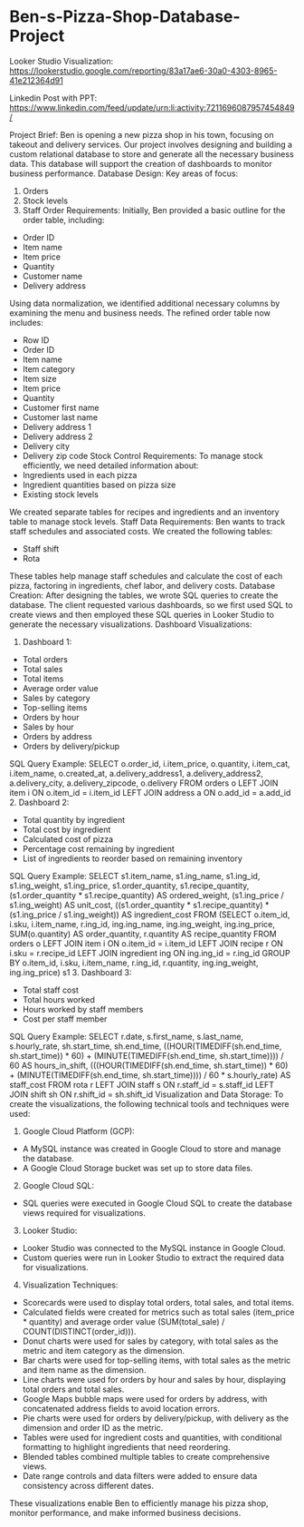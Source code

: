 # Ben-s-Pizza-Shop-Database-Project

Looker Studio Visualization: https://lookerstudio.google.com/reporting/83a17ae6-30a0-4303-8965-41e212364d91

Linkedin Post with PPT: https://www.linkedin.com/feed/update/urn:li:activity:7211696087957454849/


Project Brief:
Ben is opening a new pizza shop in his town, focusing on takeout and delivery services. Our project involves designing and building a custom relational database to store and generate all the necessary business data. This database will support the creation of dashboards to monitor business performance.
Database Design:
Key areas of focus:
1. Orders
2. Stock levels
3. Staff
Order Requirements:
Initially, Ben provided a basic outline for the order table, including:
- Order ID
- Item name
- Item price
- Quantity
- Customer name
- Delivery address

Using data normalization, we identified additional necessary columns by examining the menu and business needs. The refined order table now includes:
- Row ID
- Order ID
- Item name
- Item category
- Item size
- Item price
- Quantity
- Customer first name
- Customer last name
- Delivery address 1
- Delivery address 2
- Delivery city
- Delivery zip code
Stock Control Requirements:
To manage stock efficiently, we need detailed information about:
- Ingredients used in each pizza
- Ingredient quantities based on pizza size
- Existing stock levels

We created separate tables for recipes and ingredients and an inventory table to manage stock levels.
Staff Data Requirements:
Ben wants to track staff schedules and associated costs. We created the following tables:
- Staff shift
- Rota

These tables help manage staff schedules and calculate the cost of each pizza, factoring in ingredients, chef labor, and delivery costs.
Database Creation:
After designing the tables, we wrote SQL queries to create the database. The client requested various dashboards, so we first used SQL to create views and then employed these SQL queries in Looker Studio to generate the necessary visualizations.
Dashboard Visualizations:
1. Dashboard 1:
- Total orders
- Total sales
- Total items
- Average order value
- Sales by category
- Top-selling items
- Orders by hour
- Sales by hour
- Orders by address
- Orders by delivery/pickup

SQL Query Example:
SELECT
    o.order_id,
    i.item_price,
    o.quantity,
    i.item_cat,
    i.item_name,
    o.created_at,
    a.delivery_address1,
    a.delivery_address2,
    a.delivery_city,
    a.delivery_zipcode,
    o.delivery
FROM
    orders o
LEFT JOIN item i ON o.item_id = i.item_id
LEFT JOIN address a ON o.add_id = a.add_id
2. Dashboard 2:
- Total quantity by ingredient
- Total cost by ingredient
- Calculated cost of pizza
- Percentage cost remaining by ingredient
- List of ingredients to reorder based on remaining inventory

SQL Query Example:
SELECT
    s1.item_name,
    s1.ing_name,
    s1.ing_id,
    s1.ing_weight,
    s1.ing_price,
    s1.order_quantity,
    s1.recipe_quantity,
    (s1.order_quantity * s1.recipe_quantity) AS ordered_weight,
    (s1.ing_price / s1.ing_weight) AS unit_cost,
    ((s1.order_quantity * s1.recipe_quantity) * (s1.ing_price / s1.ing_weight)) AS ingredient_cost
FROM
    (SELECT
        o.item_id,
        i.sku,
        i.item_name,
        r.ing_id,
        ing.ing_name,
        ing.ing_weight,
        ing.ing_price,
        SUM(o.quantity) AS order_quantity,
        r.quantity AS recipe_quantity
    FROM
        orders o
    LEFT JOIN item i ON o.item_id = i.item_id
    LEFT JOIN recipe r ON i.sku = r.recipe_id
    LEFT JOIN ingredient ing ON ing.ing_id = r.ing_id
    GROUP BY
        o.item_id,
        i.sku,
        i.item_name,
        r.ing_id,
        r.quantity,
        ing.ing_weight,
        ing.ing_price) s1
3. Dashboard 3:
- Total staff cost
- Total hours worked
- Hours worked by staff members
- Cost per staff member

SQL Query Example:
SELECT
    r.date,
    s.first_name,
    s.last_name,
    s.hourly_rate,
    sh.start_time,
    sh.end_time,
    ((HOUR(TIMEDIFF(sh.end_time, sh.start_time)) * 60) + (MINUTE(TIMEDIFF(sh.end_time, sh.start_time)))) / 60 AS hours_in_shift,
    (((HOUR(TIMEDIFF(sh.end_time, sh.start_time)) * 60) + (MINUTE(TIMEDIFF(sh.end_time, sh.start_time)))) / 60 * s.hourly_rate) AS staff_cost
FROM
    rota r
LEFT JOIN staff s ON r.staff_id = s.staff_id
LEFT JOIN shift sh ON r.shift_id = sh.shift_id
Visualization and Data Storage:
To create the visualizations, the following technical tools and techniques were used:

1. Google Cloud Platform (GCP):
- A MySQL instance was created in Google Cloud to store and manage the database.
- A Google Cloud Storage bucket was set up to store data files.

2. Google Cloud SQL:
- SQL queries were executed in Google Cloud SQL to create the database views required for visualizations.

3. Looker Studio:
- Looker Studio was connected to the MySQL instance in Google Cloud.
- Custom queries were run in Looker Studio to extract the required data for visualizations.

4. Visualization Techniques:
- Scorecards were used to display total orders, total sales, and total items.
- Calculated fields were created for metrics such as total sales (item_price * quantity) and average order value (SUM(total_sale) / COUNT(DISTINCT(order_id))).
- Donut charts were used for sales by category, with total sales as the metric and item category as the dimension.
- Bar charts were used for top-selling items, with total sales as the metric and item name as the dimension.
- Line charts were used for orders by hour and sales by hour, displaying total orders and total sales.
- Google Maps bubble maps were used for orders by address, with concatenated address fields to avoid location errors.
- Pie charts were used for orders by delivery/pickup, with delivery as the dimension and order ID as the metric.
- Tables were used for ingredient costs and quantities, with conditional formatting to highlight ingredients that need reordering.
- Blended tables combined multiple tables to create comprehensive views.
- Date range controls and data filters were added to ensure data consistency across different dates.

These visualizations enable Ben to efficiently manage his pizza shop, monitor performance, and make informed business decisions.
